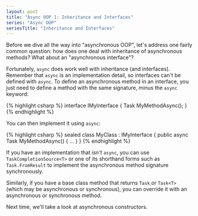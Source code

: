 ```yaml
---
layout: post
title: "Async OOP 1: Inheritance and Interfaces"
series: "Async OOP"
seriesTitle: "Inheritance and Interfaces"
---
```

Before we dive all the way into "asynchronous OOP", let's address one fairly common question: how does one deal with inheritance of asynchronous methods? What about an "asynchronous interface"?

Fortunately, `async` does work well with inheritance (and interfaces). Remember that `async` is an implementation detail, so interfaces can't be defined with `async`. To define an asynchronous method in an interface, you just need to define a method with the same signature, minus the `async` keyword:

{% highlight csharp %}
interface IMyInterface
{
  Task MyMethodAsync();
}
{% endhighlight %}

You can then implement it using `async`:

{% highlight csharp %}
sealed class MyClass : IMyInterface
{
  public async Task MyMethodAsync()
  {
    ...
  }
}
{% endhighlight %}

If you have an implementation that _isn't_ `async`, you can use `TaskCompletionSource<T>` or one of its shorthand forms such as `Task.FromResult` to implement the asynchronous method signature synchronously.

Similarly, if you have a base class method that returns `Task` or `Task<T>` (which may be asynchronous or synchronous), you can override it with an asynchronous or synchronous method.

Next time, we'll take a look at asynchronous constructors.

